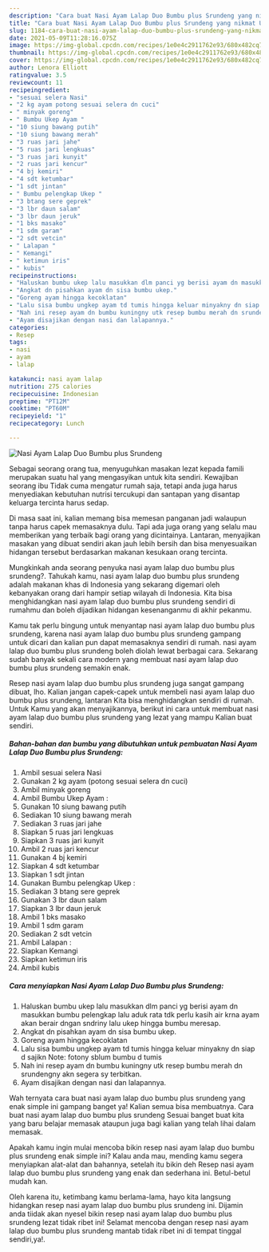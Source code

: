 ```yaml
---
description: "Cara buat Nasi Ayam Lalap Duo Bumbu plus Srundeng yang nikmat Untuk Jualan"
title: "Cara buat Nasi Ayam Lalap Duo Bumbu plus Srundeng yang nikmat Untuk Jualan"
slug: 1184-cara-buat-nasi-ayam-lalap-duo-bumbu-plus-srundeng-yang-nikmat-untuk-jualan
date: 2021-05-09T11:28:16.075Z
image: https://img-global.cpcdn.com/recipes/1e0e4c2911762e93/680x482cq70/nasi-ayam-lalap-duo-bumbu-plus-srundeng-foto-resep-utama.jpg
thumbnail: https://img-global.cpcdn.com/recipes/1e0e4c2911762e93/680x482cq70/nasi-ayam-lalap-duo-bumbu-plus-srundeng-foto-resep-utama.jpg
cover: https://img-global.cpcdn.com/recipes/1e0e4c2911762e93/680x482cq70/nasi-ayam-lalap-duo-bumbu-plus-srundeng-foto-resep-utama.jpg
author: Lenora Elliott
ratingvalue: 3.5
reviewcount: 11
recipeingredient:
- "sesuai selera Nasi"
- "2 kg ayam potong sesuai selera dn cuci"
- " minyak goreng"
- " Bumbu Ukep Ayam "
- "10 siung bawang putih"
- "10 siung bawang merah"
- "3 ruas jari jahe"
- "5 ruas jari lengkuas"
- "3 ruas jari kunyit"
- "2 ruas jari kencur"
- "4 bj kemiri"
- "4 sdt ketumbar"
- "1 sdt jintan"
- " Bumbu pelengkap Ukep "
- "3 btang sere geprek"
- "3 lbr daun salam"
- "3 lbr daun jeruk"
- "1 bks masako"
- "1 sdm garam"
- "2 sdt vetcin"
- " Lalapan "
- " Kemangi"
- " ketimun iris"
- " kubis"
recipeinstructions:
- "Haluskan bumbu ukep lalu masukkan dlm panci yg berisi ayam dn masukkan bumbu pelengkap lalu aduk rata tdk perlu kasih air krna ayam akan berair dngan sndriny lalu ukep hingga bumbu meresap."
- "Angkat dn pisahkan ayam dn sisa bumbu ukep."
- "Goreng ayam hingga kecoklatan"
- "Lalu sisa bumbu ungkep ayam td tumis hingga keluar minyakny dn siap d sajikn Note: fotony sblum bumbu d tumis"
- "Nah ini resep ayam dn bumbu kuningny utk resep bumbu merah dn srundengny akn segera sy terbitkan."
- "Ayam disajikan dengan nasi dan lalapannya."
categories:
- Resep
tags:
- nasi
- ayam
- lalap

katakunci: nasi ayam lalap 
nutrition: 275 calories
recipecuisine: Indonesian
preptime: "PT12M"
cooktime: "PT60M"
recipeyield: "1"
recipecategory: Lunch

---
```



![Nasi Ayam Lalap Duo Bumbu plus Srundeng](https://img-global.cpcdn.com/recipes/1e0e4c2911762e93/680x482cq70/nasi-ayam-lalap-duo-bumbu-plus-srundeng-foto-resep-utama.jpg)

Sebagai seorang orang tua, menyuguhkan masakan lezat kepada famili merupakan suatu hal yang mengasyikan untuk kita sendiri. Kewajiban seorang ibu Tidak cuma mengatur rumah saja, tetapi anda juga harus menyediakan kebutuhan nutrisi tercukupi dan santapan yang disantap keluarga tercinta harus sedap.

Di masa  saat ini, kalian memang bisa memesan panganan jadi walaupun tanpa harus capek memasaknya dulu. Tapi ada juga orang yang selalu mau memberikan yang terbaik bagi orang yang dicintainya. Lantaran, menyajikan masakan yang dibuat sendiri akan jauh lebih bersih dan bisa menyesuaikan hidangan tersebut berdasarkan makanan kesukaan orang tercinta. 



Mungkinkah anda seorang penyuka nasi ayam lalap duo bumbu plus srundeng?. Tahukah kamu, nasi ayam lalap duo bumbu plus srundeng adalah makanan khas di Indonesia yang sekarang digemari oleh kebanyakan orang dari hampir setiap wilayah di Indonesia. Kita bisa menghidangkan nasi ayam lalap duo bumbu plus srundeng sendiri di rumahmu dan boleh dijadikan hidangan kesenanganmu di akhir pekanmu.

Kamu tak perlu bingung untuk menyantap nasi ayam lalap duo bumbu plus srundeng, karena nasi ayam lalap duo bumbu plus srundeng gampang untuk dicari dan kalian pun dapat memasaknya sendiri di rumah. nasi ayam lalap duo bumbu plus srundeng boleh diolah lewat berbagai cara. Sekarang sudah banyak sekali cara modern yang membuat nasi ayam lalap duo bumbu plus srundeng semakin enak.

Resep nasi ayam lalap duo bumbu plus srundeng juga sangat gampang dibuat, lho. Kalian jangan capek-capek untuk membeli nasi ayam lalap duo bumbu plus srundeng, lantaran Kita bisa menghidangkan sendiri di rumah. Untuk Kamu yang akan menyajikannya, berikut ini cara untuk membuat nasi ayam lalap duo bumbu plus srundeng yang lezat yang mampu Kalian buat sendiri.

<!--inarticleads1-->

##### Bahan-bahan dan bumbu yang dibutuhkan untuk pembuatan Nasi Ayam Lalap Duo Bumbu plus Srundeng:

1. Ambil sesuai selera Nasi
1. Gunakan 2 kg ayam (potong sesuai selera dn cuci)
1. Ambil  minyak goreng
1. Ambil  Bumbu Ukep Ayam :
1. Gunakan 10 siung bawang putih
1. Sediakan 10 siung bawang merah
1. Sediakan 3 ruas jari jahe
1. Siapkan 5 ruas jari lengkuas
1. Siapkan 3 ruas jari kunyit
1. Ambil 2 ruas jari kencur
1. Gunakan 4 bj kemiri
1. Siapkan 4 sdt ketumbar
1. Siapkan 1 sdt jintan
1. Gunakan  Bumbu pelengkap Ukep :
1. Sediakan 3 btang sere geprek
1. Gunakan 3 lbr daun salam
1. Siapkan 3 lbr daun jeruk
1. Ambil 1 bks masako
1. Ambil 1 sdm garam
1. Sediakan 2 sdt vetcin
1. Ambil  Lalapan :
1. Siapkan  Kemangi
1. Siapkan  ketimun iris
1. Ambil  kubis




<!--inarticleads2-->

##### Cara menyiapkan Nasi Ayam Lalap Duo Bumbu plus Srundeng:

1. Haluskan bumbu ukep lalu masukkan dlm panci yg berisi ayam dn masukkan bumbu pelengkap lalu aduk rata tdk perlu kasih air krna ayam akan berair dngan sndriny lalu ukep hingga bumbu meresap.
1. Angkat dn pisahkan ayam dn sisa bumbu ukep.
1. Goreng ayam hingga kecoklatan
1. Lalu sisa bumbu ungkep ayam td tumis hingga keluar minyakny dn siap d sajikn Note: fotony sblum bumbu d tumis
1. Nah ini resep ayam dn bumbu kuningny utk resep bumbu merah dn srundengny akn segera sy terbitkan.
1. Ayam disajikan dengan nasi dan lalapannya.




Wah ternyata cara buat nasi ayam lalap duo bumbu plus srundeng yang enak simple ini gampang banget ya! Kalian semua bisa membuatnya. Cara buat nasi ayam lalap duo bumbu plus srundeng Sesuai banget buat kita yang baru belajar memasak ataupun juga bagi kalian yang telah lihai dalam memasak.

Apakah kamu ingin mulai mencoba bikin resep nasi ayam lalap duo bumbu plus srundeng enak simple ini? Kalau anda mau, mending kamu segera menyiapkan alat-alat dan bahannya, setelah itu bikin deh Resep nasi ayam lalap duo bumbu plus srundeng yang enak dan sederhana ini. Betul-betul mudah kan. 

Oleh karena itu, ketimbang kamu berlama-lama, hayo kita langsung hidangkan resep nasi ayam lalap duo bumbu plus srundeng ini. Dijamin anda tiidak akan nyesel bikin resep nasi ayam lalap duo bumbu plus srundeng lezat tidak ribet ini! Selamat mencoba dengan resep nasi ayam lalap duo bumbu plus srundeng mantab tidak ribet ini di tempat tinggal sendiri,ya!.

